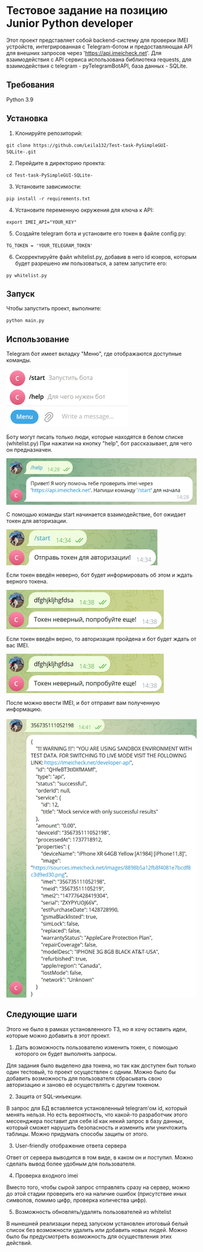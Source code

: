 # Тестовое задание на позицию Junior Python developer

Этот проект представляет собой backend-систему для проверки IMEI устройств, интегрированная с Telegram-ботом и предоставляющая API для внешних запросов через 'https://api.imeicheck.net'. Для взаимодействия c API сервиса использована библиотека requests, для взаимодействия с telegram - 
pyTelegramBotAPI, база данных - SQLite.

## Требования

Python 3.9

## Установка

1. Клонируйте репозиторий:

`git clone https://github.com/Leila132/Test-task-PySimpleGUI-SQLite-.git`

2. Перейдите в директорию проекта:

`cd Test-task-PySimpleGUI-SQLite-`

3. Установите зависимости:

`pip install -r requirements.txt`

4. Установите переменную окружения для ключа к API:

`export IMEI_API="YOUR_KEY"`

5. Создайте telegram бота и установите его токен в файле config.py:

`TG_TOKEN = 'YOUR_TELEGRAM_TOKEN'`

6. Скорректируйте файл whitelist.py, добавив в него id юзеров, которым будет разрешено им пользоваться, а затем запустите его:

`py whitelist.py`

## Запуск

Чтобы запустить проект, выполните:

`python main.py`

## Использование

Telegram бот имеет вкладку "Меню", где отображаются доступные команды.

![](images/menu.jpg)

Боту могут писать только люди, которые находятся в белом списке (whitelist.py)
При нажатии на кнопку "help", бот рассказывает, для чего он предназначен.

![](images/help.jpg)

С помощью команды start начинается взаимодействие, бот ожидает токен для авторизации.

![](images/start.jpg)

Если токен введён неверно, бот будет информировать об этом и ждать верного токена.

![](images/false_token.jpg)

Если токен введён верно, то авторизация пройдена и бот будет ждать от вас IMEI.

![](images/false_token.jpg)

После можно ввести IMEI, и бот отправит вам полученную информацию.

![](images/IMEI.jpg)

## Следующие шаги

Этого не было в рамках установленного ТЗ, но я хочу оставить идеи, которые можно добавить в этот проект.

1. Дать возможность пользователю изменить токен, с помощью которого он будет выполнять запросы. 

Для задания было выделено два токена, но так как доступен был только один тестовый, то проект осуществлен с одним. Можно было бы добавить возможность для пользователя сбрасывать свою авторизацию и заново её осуществлять с другим токеном.

2.  Защита от SQL-инъекции. 

В запрос для БД вставляется установленный telegram'ом id, который менять нельзя. Но есть вероятность, что какой-то разработчик этого мессенджера поставит для себя id как некий запрос в базу данных, который сможет нарушить безопасность и изменить или уничтожить таблицы. Можно придумать способы защиты от этого.

3. User-friendly отображение ответа сервера

Ответ от сервера выводится в том виде, в каком он и поступил. Можно сделать вывод более удобным для пользователя.

4. Проверка входного imei

Вместо того, чтобы сырой запрос отправлять сразу на сервер, можно до этой стадии проверить его на наличие ошибок (присутствие иных символов, помимо цифр, проверка количества цифр).

5. Возможность обновлять/удалять пользователей из whitelist

В нынешней реализации перед запуском установлен итоговый белый список без возможности удалить или добавить новых людей. Можно было бы предусмотреть возможность для осуществления этих действий.